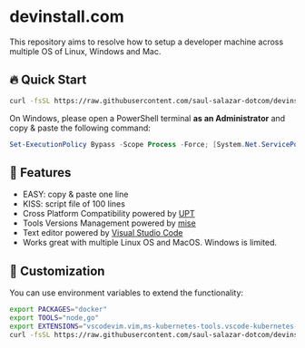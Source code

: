 # devinstall.com

This repository aims to resolve how to setup a developer machine across multiple OS of Linux, Windows and Mac.

## 🔥 Quick Start
```sh
curl -fsSL https://raw.githubusercontent.com/saul-salazar-dotcom/devinstall.com/master/install.sh | sh
```

On Windows, please open a PowerShell terminal **as an Administrator** and copy & paste the following command:

```powershell
Set-ExecutionPolicy Bypass -Scope Process -Force; [System.Net.ServicePointManager]::SecurityProtocol = [System.Net.ServicePointManager]::SecurityProtocol -bor 3072; iex ((New-Object System.Net.WebClient).DownloadString('https://raw.githubusercontent.com/saul-salazar-dotcom/devinstall.com/windows/install.ps1'))
```

## 🚀 Features
- EASY: copy & paste one line
- KISS: script file of 100 lines
- Cross Platform Compatibility powered by [UPT](https://github.com/sigoden/upt)
- Tools Versions Management powered by [mise](https://github.com/jdx/mise)
- Text editor powered by [Visual Studio Code](https://code.visualstudio.com/)
- Works great with multiple Linux OS and MacOS. Windows is limited.

## 📝 Customization

You can use environment variables to extend the functionality:

```sh
export PACKAGES="docker"
export TOOLS="node,go"
export EXTENSIONS="vscodevim.vim,ms-kubernetes-tools.vscode-kubernetes-tools"
curl -fsSL https://raw.githubusercontent.com/saul-salazar-dotcom/devinstall.com/master/install.sh | sh
```
